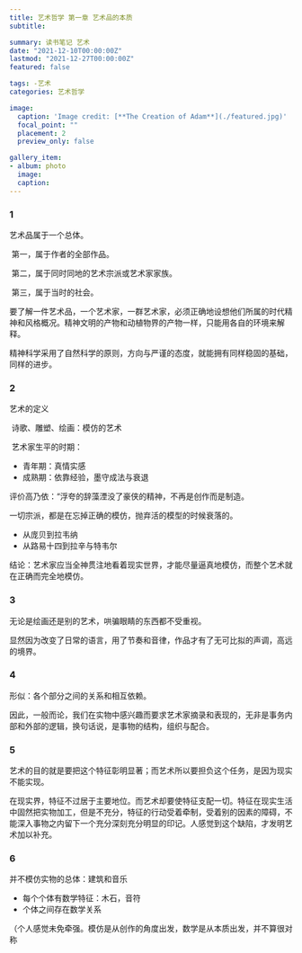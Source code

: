 ```yaml
---
title: 艺术哲学 第一章 艺术品的本质
subtitle: 

summary: 读书笔记 艺术
date: "2021-12-10T00:00:00Z"
lastmod: "2021-12-27T00:00:00Z"
featured: false

tags: -艺术
categories: 艺术哲学

image:
  caption: 'Image credit: [**The Creation of Adam**](./featured.jpg)'
  focal_point: ""
  placement: 2
  preview_only: false

gallery_item:
- album: photo
  image: 
  caption: 
---
```


### 1

艺术品属于一个总体。

​	第一，属于作者的全部作品。

​	第二，属于同时同地的艺术宗派或艺术家家族。

​	第三，属于当时的社会。

要了解一件艺术品，一个艺术家，一群艺术家，必须正确地设想他们所属的时代精神和风格概况。精神文明的产物和动植物界的产物一样，只能用各自的环境来解释。

精神科学采用了自然科学的原则，方向与严谨的态度，就能拥有同样稳固的基础，同样的进步。

### 2

艺术的定义

​	诗歌、雕塑、绘画：模仿的艺术

​	艺术家生平的时期：

- 青年期：真情实感
- 成熟期：依靠经验，墨守成法与衰退

评价高乃依：“浮夸的辞藻湮没了豪侠的精神，不再是创作而是制造。

一切宗派，都是在忘掉正确的模仿，抛弃活的模型的时候衰落的。

- 从庞贝到拉韦纳
- 从路易十四到拉辛与特韦尔

结论：艺术家应当全神贯注地看着现实世界，才能尽量逼真地模仿，而整个艺术就在正确而完全地模仿。

### 3

无论是绘画还是别的艺术，哄骗眼睛的东西都不受重视。

显然因为改变了日常的语言，用了节奏和音律，作品才有了无可比拟的声调，高远的境界。

### 4

形似：各个部分之间的关系和相互依赖。

因此，一般而论，我们在实物中感兴趣而要求艺术家摘录和表现的，无非是事务内部和外部的逻辑，换句话说，是事物的结构，组织与配合。

### 5

艺术的目的就是要把这个特征彰明显著；而艺术所以要担负这个任务，是因为现实不能实现。

在现实界，特征不过居于主要地位。而艺术却要使特征支配一切。特征在现实生活中固然把实物加工，但是不充分，特征的行动受着牵制，受着别的因素的障碍，不能深入事物之内留下一个充分深刻充分明显的印记。人感觉到这个缺陷，才发明艺术加以补充。

### 6

并不模仿实物的总体：建筑和音乐
- 每个个体有数学特征：木石，音符
- 个体之间存在数学关系

（个人感觉未免牵强。模仿是从创作的角度出发，数学是从本质出发，并不算很对称

